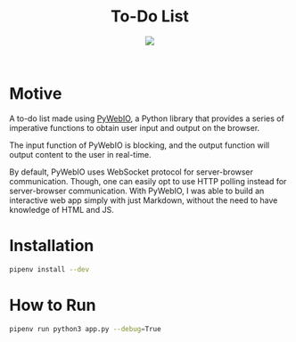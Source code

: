 <h1 align="center"><strong>To-Do List</strong></h1>

<p align="center">
  <img src="https://imgur.com/YvFny7S.png">
</p>
<br />

# Motive

A to-do list made using [PyWebIO](https://github.com/wang0618/PyWebIO), a Python library that provides a series of imperative functions to obtain user input and output on the browser.

The input function of PyWebIO is blocking, and the output function will output content to the user in real-time.

By default, PyWebIO uses WebSocket protocol for server-browser communication. Though, one can easily opt to use HTTP polling instead for server-browser communication.
With PyWebIO, I was able to build an interactive web app simply with just Markdown, without the need to have knowledge of HTML and JS.

# Installation

```sh
pipenv install --dev
```

# How to Run

```sh
pipenv run python3 app.py --debug=True
```
